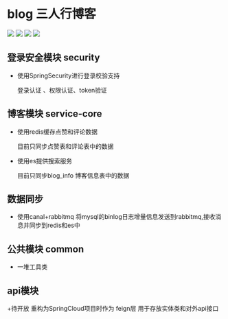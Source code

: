 # blog 三人行博客

[![](https://img.shields.io/badge/blog-三人行博客-red)](http://121.41.59.128/index)
[![](https://img.shields.io/badge/build-SpringSecurity5.3.7%20-green)](https://spring.io/projects/spring-security)
[![](https://img.shields.io/badge/build-minio8.0%2B-blue)](http://docs.minio.org.cn/docs/master/distributed-minio-quickstart-guide)
[![](https://img.shields.io/badge/build-SpringBoot2.3.7-brightgreen)](https://spring.io/projects/spring-boot)

## 登录安全模块 security
 + 使用SpringSecurity进行登录校验支持
 
    登录认证 、权限认证、token验证
   
## 博客模块  service-core
 + 使用redis缓存点赞和评论数据
 
    目前只同步点赞表和评论表中的数据
 + 使用es提供搜索服务
 
    目前只同步blog_info 博客信息表中的数据
## 数据同步
 + 使用canal+rabbitmq 将mysql的binlog日志增量信息发送到rabbitmq,接收消息并同步到redis和es中
## 公共模块 common
 + 一堆工具类

## api模块 
 +待开放 重构为SpringCloud项目时作为 feign层 用于存放实体类和对外api接口
